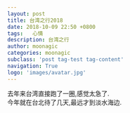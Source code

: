 ```yaml
---
layout: post
title: 台湾之行2018
date: 2018-10-09 22:50 +0800
tags:   心情
description: 台湾之行
author: moonagic
categories: moonagic
subclass: 'post tag-test tag-content'
navigation: True
logo: 'images/avatar.jpg'
---
```


去年来台湾直接跑了一圈,感觉太急了.  
今年就在台北待了几天,最远才到淡水海边.  
<picture>
  <source srcset="https://cdn.agic.io/images/2018/10/IMG_0724.webp" type="image/webp">
  <img src="https://cdn.agic.io/images/2018/10/IMG_0724.jpg" alt="">
</picture>
<picture>
  <source srcset="https://cdn.agic.io/images/2018/10/IMG_0748.webp" type="image/webp">
  <img src="https://cdn.agic.io/images/2018/10/IMG_0748.jpg" alt="">
</picture>
<picture>
  <source srcset="https://cdn.agic.io/images/2018/10/IMG_0778.webp" type="image/webp">
  <img src="https://cdn.agic.io/images/2018/10/IMG_0778.jpg" alt="">
</picture>
<picture>
  <source srcset="https://cdn.agic.io/images/2018/10/IMG_0781.webp" type="image/webp">
  <img src="https://cdn.agic.io/images/2018/10/IMG_0781.jpg" alt="">
</picture>
<picture>
  <source srcset="https://cdn.agic.io/images/2018/10/IMG_0782.webp" type="image/webp">
  <img src="https://cdn.agic.io/images/2018/10/IMG_0782.jpg" alt="">
</picture>
<picture>
  <source srcset="https://cdn.agic.io/images/2018/10/IMG_0783.webp" type="image/webp">
  <img src="https://cdn.agic.io/images/2018/10/IMG_0783.jpg" alt="">
</picture>
<picture>
  <source srcset="https://cdn.agic.io/images/2018/10/IMG_0784.webp" type="image/webp">
  <img src="https://cdn.agic.io/images/2018/10/IMG_0784.jpg" alt="">
</picture>
<picture>
  <source srcset="https://cdn.agic.io/images/2018/10/IMG_0793.webp" type="image/webp">
  <img src="https://cdn.agic.io/images/2018/10/IMG_0793.jpg" alt="">
</picture>
<picture>
  <source srcset="https://cdn.agic.io/images/2018/10/IMG_0805.webp" type="image/webp">
  <img src="https://cdn.agic.io/images/2018/10/IMG_0805.jpg" alt="">
</picture>
<picture>
  <source srcset="https://cdn.agic.io/images/2018/10/IMG_0806.webp" type="image/webp">
  <img src="https://cdn.agic.io/images/2018/10/IMG_0806.jpg" alt="">
</picture>
<picture>
  <source srcset="https://cdn.agic.io/images/2018/10/IMG_0808.webp" type="image/webp">
  <img src="https://cdn.agic.io/images/2018/10/IMG_0808.jpg" alt="">
</picture>
<picture>
  <source srcset="https://cdn.agic.io/images/2018/10/IMG_0809.webp" type="image/webp">
  <img src="https://cdn.agic.io/images/2018/10/IMG_0809.jpg" alt="">
</picture>
<picture>
  <source srcset="https://cdn.agic.io/images/2018/10/IMG_0810.webp" type="image/webp">
  <img src="https://cdn.agic.io/images/2018/10/IMG_0810.jpg" alt="">
</picture>
<picture>
  <source srcset="https://cdn.agic.io/images/2018/10/IMG_0811.webp" type="image/webp">
  <img src="https://cdn.agic.io/images/2018/10/IMG_0811.jpg" alt="">
</picture>
<picture>
  <source srcset="https://cdn.agic.io/images/2018/10/IMG_0812.webp" type="image/webp">
  <img src="https://cdn.agic.io/images/2018/10/IMG_0812.jpg" alt="">
</picture>
<picture>
  <source srcset="https://cdn.agic.io/images/2018/10/IMG_0813.webp" type="image/webp">
  <img src="https://cdn.agic.io/images/2018/10/IMG_0813.jpg" alt="">
</picture>
<picture>
  <source srcset="https://cdn.agic.io/images/2018/10/IMG_0814.webp" type="image/webp">
  <img src="https://cdn.agic.io/images/2018/10/IMG_0814.jpg" alt="">
</picture>
<picture>
  <source srcset="https://cdn.agic.io/images/2018/10/IMG_1330.webp" type="image/webp">
  <img src="https://cdn.agic.io/images/2018/10/IMG_1330.jpg" alt="">
</picture>
